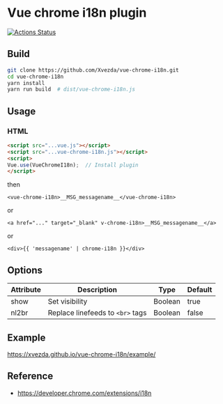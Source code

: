 Vue chrome i18n plugin
======================
[![Actions Status](https://github.com/Xvezda/vue-chrome-i18n/workflows/Node%20CI/badge.svg)](https://github.com/Xvezda/vue-chrome-i18n/actions)

Build
-----
```sh
git clone https://github.com/Xvezda/vue-chrome-i18n.git
cd vue-chrome-i18n
yarn install
yarn run build  # dist/vue-chrome-i18n.js
```

Usage
-----
### HTML
```html
<script src="...vue.js"></script>
<script src="...vue-chrome-i18n.js"></script>
<script>
Vue.use(VueChromeI18n);  // Install plugin
</script>
```

then

`<vue-chrome-i18n>__MSG_messagename__</vue-chrome-i18n>`

or

`<a href="..." target="_blank" v-chrome-i18n>__MSG_messagename__</a>`

or

`<div>{{ 'messagename' | chrome-i18n }}</div>`

Options
-------

| Attribute | Description                      | Type    | Default |
| --------- | -------------------------------- | ------- | ------- |
| show      | Set visibility                   | Boolean | true    |
| nl2br     | Replace linefeeds to `<br>` tags | Boolean | false   |

Example
-------
https://xvezda.github.io/vue-chrome-i18n/example/


Reference
---------
- https://developer.chrome.com/extensions/i18n
